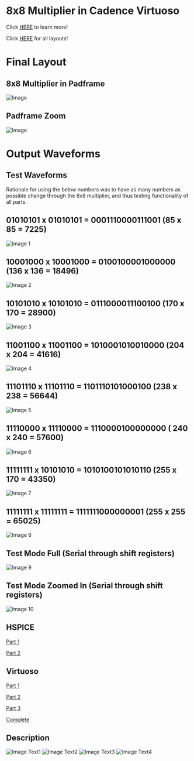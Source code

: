 # 8x8 Multiplier in Cadence Virtuoso

Click [HERE](https://github.com/bowuu/CMOS-VLSI-Design) to learn more!

Click [HERE](https://github.com/bowuu/8x8-Multiplier/tree/master/CadenceAll) for all layouts!

# Final Layout

## 8x8 Multiplier in Padframe
![Image](8x8Multiplier/Images/PadFull.png)

## Padframe Zoom
![Image](8x8Multiplier/Images/Padzoom.png)

# Output Waveforms

## Test Waveforms
Rationale for using the below numbers was to have as many numbers as possible change through the 8x8 multiplier, and thus testing functionality of all parts. 

## 01010101 x 01010101 = 0001110000111001 (85 x 85 = 7225)
![Image 1](Waveforms/01010101x01010101=0001110000111001.png)

## 10001000 x 10001000 = 0100100001000000 (136 x 136 = 18496)
![Image 2](Waveforms/10001000x10001000=0100100001000000.png)

## 10101010 x 10101010 = 0111000011100100 (170 x 170 = 28900)
![Image 3](Waveforms/10101010x10101010=0111000011100100.png)

## 11001100 x 11001100 = 1010001010010000 (204 x 204 = 41616)
![Image 4](Waveforms/11001100x11001100=1010001010010000.png)

## 11101110 x 11101110 = 1101110101000100 (238 x 238 = 56644)
![Image 5](Waveforms/11101110x11101110=1101110101000100.png)

## 11110000 x 11110000 = 1110000100000000 ( 240 x 240 = 57600)
![Image 6](Waveforms/11110000x11110000=1110000100000000.png)

## 11111111 x 10101010 = 1010100101010110 (255 x 170 = 43350)
![Image 7](Waveforms/11111111x10101010=1010100101010110.png)

## 11111111 x 11111111 = 1111111000000001 (255 x 255 = 65025)
![Image 8](Waveforms/11111111x11111111=1111111000000001.png)

## Test Mode Full (Serial through shift registers)
![Image 9](Waveforms/TestModeAll.png)

## Test Mode Zoomed In (Serial through shift registers)
![Image 10](Waveforms/TestModeSmall.png)

## HSPICE

[Part 1](https://github.com/bowuu/8x8-Multiplier/tree/master/HSPICE%20Part%201)

[Part 2](https://github.com/bowuu/8x8-Multiplier/tree/master/HSPICE%20Part%202)

## Virtuoso

[Part 1](https://github.com/bowuu/8x8-Multiplier/tree/master/Cadence%20Part%201)

[Part 2](https://github.com/bowuu/8x8-Multiplier/tree/master/Cadence%20Part%202)

[Part 3](https://github.com/bowuu/8x8-Multiplier/tree/master/Cadence%20Part%203)

[Complete](https://github.com/bowuu/8x8-Multiplier/tree/master/8x8%20Multiplier)

## Description
![Image Text1](https://i.imgur.com/FfJJ4wI.png)
![Image Text2](https://i.imgur.com/p6jjdoj.png)
![Image Text3](https://i.imgur.com/K3KjnVP.png)
![Image Text4](https://i.imgur.com/JiLV6kS.png)
